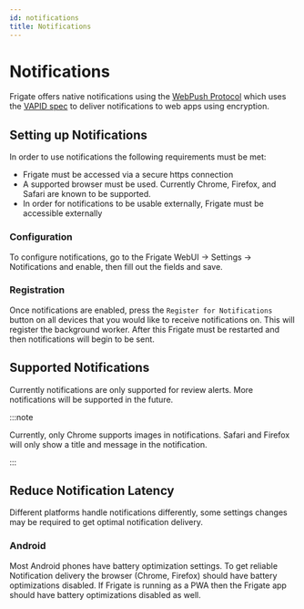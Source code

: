 ```yaml
---
id: notifications
title: Notifications
---
```


# Notifications

Frigate offers native notifications using the [WebPush Protocol](https://web.dev/articles/push-notifications-web-push-protocol) which uses the [VAPID spec](https://tools.ietf.org/html/draft-thomson-webpush-vapid) to deliver notifications to web apps using encryption.

## Setting up Notifications

In order to use notifications the following requirements must be met:

- Frigate must be accessed via a secure https connection
- A supported browser must be used. Currently Chrome, Firefox, and Safari are known to be supported.
- In order for notifications to be usable externally, Frigate must be accessible externally

### Configuration

To configure notifications, go to the Frigate WebUI -> Settings -> Notifications and enable, then fill out the fields and save.

### Registration

Once notifications are enabled, press the `Register for Notifications` button on all devices that you would like to receive notifications on. This will register the background worker. After this Frigate must be restarted and then notifications will begin to be sent.

## Supported Notifications

Currently notifications are only supported for review alerts. More notifications will be supported in the future.

:::note

Currently, only Chrome supports images in notifications. Safari and Firefox will only show a title and message in the notification.

:::

## Reduce Notification Latency

Different platforms handle notifications differently, some settings changes may be required to get optimal notification delivery.

### Android

Most Android phones have battery optimization settings. To get reliable Notification delivery the browser (Chrome, Firefox) should have battery optimizations disabled. If Frigate is running as a PWA then the Frigate app should have battery optimizations disabled as well.